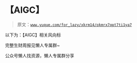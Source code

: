 # 【AIGC】

> 原文：[`www.yuque.com/for_lazy/xkrm14/okmrx7qpt7ti1ya7`](https://www.yuque.com/for_lazy/xkrm14/okmrx7qpt7ti1ya7)



以下为：【AIGC】相关风向标



完整生财周报见懒人专属群~



公众号懒人找资源，懒人专属群分享

